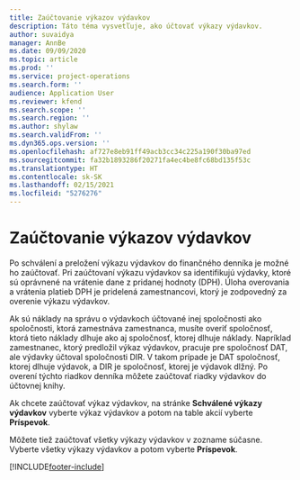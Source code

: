 ```yaml
---
title: Zaúčtovanie výkazov výdavkov
description: Táto téma vysvetľuje, ako účtovať výkazy výdavkov.
author: suvaidya
manager: AnnBe
ms.date: 09/09/2020
ms.topic: article
ms.prod: ''
ms.service: project-operations
ms.search.form: ''
audience: Application User
ms.reviewer: kfend
ms.search.scope: ''
ms.search.region: ''
ms.author: shylaw
ms.search.validFrom: ''
ms.dyn365.ops.version: ''
ms.openlocfilehash: af727e8eb91ff49acb3cc34c225a190f30ba97ed
ms.sourcegitcommit: fa32b1893286f20271fa4ec4be8fc68bd135f53c
ms.translationtype: HT
ms.contentlocale: sk-SK
ms.lasthandoff: 02/15/2021
ms.locfileid: "5276276"
---
```

# <a name="post-expense-reports"></a>Zaúčtovanie výkazov výdavkov

Po schválení a preložení výkazu výdavkov do finančného denníka je možné ho zaúčtovať. Pri zaúčtovaní výkazu výdavkov sa identifikujú výdavky, ktoré sú oprávnené na vrátenie dane z pridanej hodnoty (DPH). Úloha overovania a vrátenia platieb DPH je pridelená zamestnancovi, ktorý je zodpovedný za overenie výkazu výdavkov.

Ak sú náklady na správu o výdavkoch účtované inej spoločnosti ako spoločnosti, ktorá zamestnáva zamestnanca, musíte overiť spoločnosť, ktorá tieto náklady dlhuje ako aj spoločnosť, ktorej dlhuje náklady. Napríklad zamestnanec, ktorý predložil výkaz výdavkov, pracuje pre spoločnosť DAT, ale výdavky účtoval spoločnosti DIR. V takom prípade je DAT spoločnosť, ktorej dlhuje výdavok, a DIR je spoločnosť, ktorej je výdavok dlžný. Po overení týchto riadkov denníka môžete zaúčtovať riadky výdavkov do účtovnej knihy.

Ak chcete zaúčtovať výkaz výdavkov, na stránke **Schválené výkazy výdavkov** vyberte výkaz výdavkov a potom na table akcií vyberte **Príspevok**.

Môžete tiež zaúčtovať všetky výkazy výdavkov v zozname súčasne. Vyberte všetky výkazy výdavkov a potom vyberte **Príspevok**.


[!INCLUDE[footer-include](../includes/footer-banner.md)]